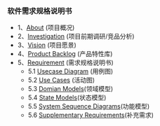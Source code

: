 ### 软件需求规格说明书
* 1、[About](report/documents/01-about.md)  (项目概况)
* 2、[Investigation](report/documents/03-investigation.md) (项目前期调研/竞品分析)
* 3、[Vision](report/documents/04-vision.md) (项目愿景)
* 4、[Product Backlog](report/documents/05-product_backlog.md) (产品特性库)
* 5、[Requirement]() (需求规格说明书)
  * 5.1  [Usecase Diagram](report/documents/UsercaseDiagram/Usercase_Diagram.md) (用例图)
  * 5.2  [Use Cases](report/documents/UseCases/UseCase.md) (活动图)
  * 5.3  [Domian Models](report/documents/Domain_Model/Domain_Model.md)(领域模型)
  * 5.4  [State Models](report/documents/State_Models/State_Models.md)(状态模型)
  * 5.5 [System Sequence Diagrams](report/documents/System_Sequence_Diagram/System_Sequence_Diagram.md)(功能模型)
  * 5.6 [Supplementary Requirements](report/documents/6.6-supplementary_requirements.md)(补充需求)
